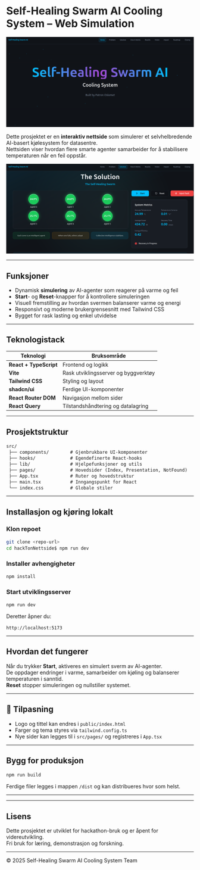 #  Self-Healing Swarm AI Cooling System – Web Simulation



![alt text](image-1.png)


Dette prosjektet er en **interaktiv nettside** som simulerer et selvhelbredende AI-basert kjølesystem for datasentre.  
Nettsiden viser hvordan flere smarte agenter samarbeider for å stabilisere temperaturen når en feil oppstår.


![alt text](image.png)

---

##  Funksjoner

- Dynamisk **simulering** av AI-agenter som reagerer på varme og feil  
- **Start**- og **Reset**-knapper for å kontrollere simuleringen  
- Visuell fremstilling av hvordan svermen balanserer varme og energi  
- Responsivt og moderne brukergrensesnitt med Tailwind CSS  
- Bygget for rask lasting og enkel utvidelse  

---

##  Teknologistack

| Teknologi | Bruksområde |
|------------|-------------|
| **React + TypeScript** | Frontend og logikk |
| **Vite** | Rask utviklingsserver og byggverktøy |
| **Tailwind CSS** | Styling og layout |
| **shadcn/ui** | Ferdige UI-komponenter |
| **React Router DOM** | Navigasjon mellom sider |
| **React Query** | Tilstandshåndtering og datalagring |

---

##  Prosjektstruktur

```
src/
 ├── components/        # Gjenbrukbare UI-komponenter
 ├── hooks/             # Egendefinerte React-hooks
 ├── lib/               # Hjelpefunksjoner og utils
 ├── pages/             # Hovedsider (Index, Presentation, NotFound)
 ├── App.tsx            # Ruter og hovedstruktur
 ├── main.tsx           # Inngangspunkt for React
 └── index.css          # Globale stiler
```

---

##  Installasjon og kjøring lokalt

###  Klon repoet
```bash
git clone <repo-url>
cd hackTonNettside$ npm run dev
```

###  Installer avhengigheter
```bash
npm install
```

###  Start utviklingsserver
```bash
npm run dev
```

Deretter åpner du:
```
http://localhost:5173
```

---

## Hvordan det fungerer

Når du trykker **Start**, aktiveres en simulert sverm av AI-agenter.  
De oppdager endringer i varme, samarbeider om kjøling og balanserer temperaturen i sanntid.  
**Reset** stopper simuleringen og nullstiller systemet.

---

## 🧰 Tilpasning

- Logo og tittel kan endres i `public/index.html`  
- Farger og tema styres via `tailwind.config.ts`  
- Nye sider kan legges til i `src/pages/` og registreres i `App.tsx`  

---

##  Bygg for produksjon
```bash
npm run build
```
Ferdige filer legges i mappen `/dist` og kan distribueres hvor som helst.

---


---

##  Lisens
Dette prosjektet er utviklet for hackathon-bruk og er åpent for videreutvikling.  
Fri bruk for læring, demonstrasjon og forskning.

---

© 2025 Self-Healing Swarm AI Cooling System Team
